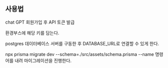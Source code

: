 ## 사용법

chat GPT 회원가입 후 API 토큰 발급

환경부스에 해당 키를 담는다.

postgres 데이터베이스 서버를 구동한 후 DATABASE_URL로 연결할 수 있게 한다.

npx prisma migrate dev --schema=./src/assets/schema.prisma --name <Database Name> 명령어를 내려 마이그레이션을 진행한다.